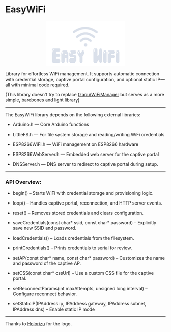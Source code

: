 # EasyWiFi
<p align="center">
    <img src="./docs/images/logo.png" alt="EasyWiFi Logo" width="250" border="0">
</p>
 Library for effortless WiFi management. It supports automatic connection with credential storage, captive portal configuration, and optional static IP—all with minimal code required.

(This library doesn't try to replace [tzapu/WiFiManager](github.com/tzapu/WiFiManager) but serves as a more simple, barebones and light library)



---
The EasyWiFi library depends on the following external libraries:

- Arduino.h — Core Arduino functions

- LittleFS.h — For file system storage and reading/writing WiFi credentials

- ESP8266WiFi.h — WiFi management on ESP8266 hardware

- ESP8266WebServer.h — Embedded web server for the captive portal

- DNSServer.h — DNS server to redirect to captive portal during setup.

--- 
### API Overview:
- begin() – Starts WiFi with credential storage and provisioning logic.

- loop() – Handles captive portal, reconnection, and HTTP server events.

- reset() – Removes stored credentials and clears configuration.

- saveCredentials(const char* ssid, const char* password) – Explicitly save new SSID and password.

- loadCredentials() – Loads credentials from the filesystem.

- printCredentials() – Prints credentials to serial for review.

- setAP(const char* name, const char* password) – Customizes the name and password of the captive AP.

- setCSS(const char* cssUrl) – Use a custom CSS file for the captive portal.

- setReconnectParams(int maxAttempts, unsigned long interval) – Configure reconnect behavior.

- setStaticIP(IPAddress ip, IPAddress gateway, IPAddress subnet, IPAddress dns) – Enable static IP mode

---
Thanks to [Holorizu](https://github.com/Holorizu) for the logo.